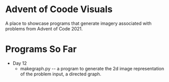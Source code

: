 # Advent of Coode Visuals

A place to showcase programs that generate imagery associated with problems from Advent of Code 2021.

# Programs So Far

- Day 12
    - makegraph.py -- a program to generate the 2d image representation of the problem input, a directed graph.


